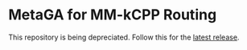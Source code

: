 # MetaGA for MM-kCPP Routing

This repository is being depreciated. Follow this for the [latest release](https://github.com/BryanDedeur/metaga-route-inspection-solver).

